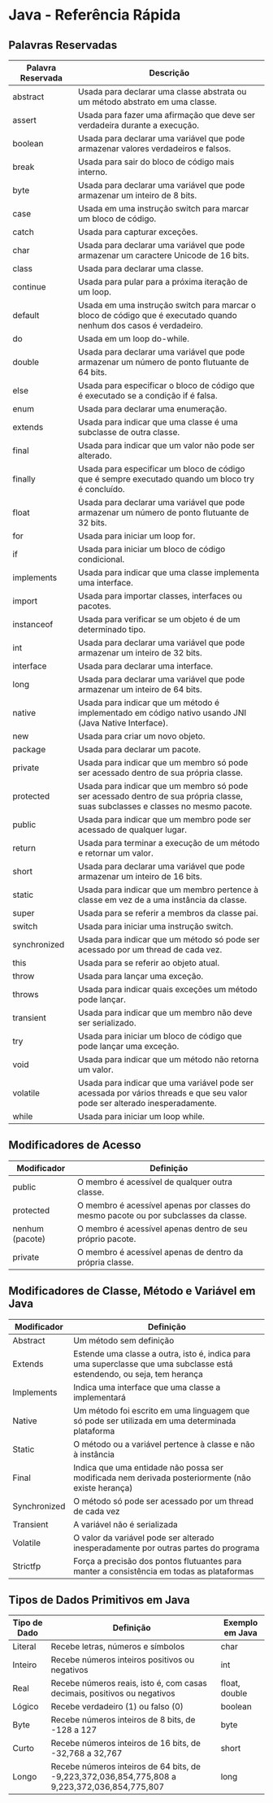 # Java - Referência Rápida

## Palavras Reservadas

| Palavra Reservada | Descrição |
| --- | --- |
| abstract | Usada para declarar uma classe abstrata ou um método abstrato em uma classe. |
| assert | Usada para fazer uma afirmação que deve ser verdadeira durante a execução. |
| boolean | Usada para declarar uma variável que pode armazenar valores verdadeiros e falsos. |
| break | Usada para sair do bloco de código mais interno. |
| byte | Usada para declarar uma variável que pode armazenar um inteiro de 8 bits. |
| case | Usada em uma instrução switch para marcar um bloco de código. |
| catch | Usada para capturar exceções. |
| char | Usada para declarar uma variável que pode armazenar um caractere Unicode de 16 bits. |
| class | Usada para declarar uma classe. |
| continue | Usada para pular para a próxima iteração de um loop. |
| default | Usada em uma instrução switch para marcar o bloco de código que é executado quando nenhum dos casos é verdadeiro. |
| do | Usada em um loop do-while. |
| double | Usada para declarar uma variável que pode armazenar um número de ponto flutuante de 64 bits. |
| else | Usada para especificar o bloco de código que é executado se a condição if é falsa. |
| enum | Usada para declarar uma enumeração. |
| extends | Usada para indicar que uma classe é uma subclasse de outra classe. |
| final | Usada para indicar que um valor não pode ser alterado. |
| finally | Usada para especificar um bloco de código que é sempre executado quando um bloco try é concluído. |
| float | Usada para declarar uma variável que pode armazenar um número de ponto flutuante de 32 bits. |
| for | Usada para iniciar um loop for. |
| if | Usada para iniciar um bloco de código condicional. |
| implements | Usada para indicar que uma classe implementa uma interface. |
| import | Usada para importar classes, interfaces ou pacotes. |
| instanceof | Usada para verificar se um objeto é de um determinado tipo. |
| int | Usada para declarar uma variável que pode armazenar um inteiro de 32 bits. |
| interface | Usada para declarar uma interface. |
| long | Usada para declarar uma variável que pode armazenar um inteiro de 64 bits. |
| native | Usada para indicar que um método é implementado em código nativo usando JNI (Java Native Interface). |
| new | Usada para criar um novo objeto. |
| package | Usada para declarar um pacote. |
| private | Usada para indicar que um membro só pode ser acessado dentro de sua própria classe. |
| protected | Usada para indicar que um membro só pode ser acessado dentro de sua própria classe, suas subclasses e classes no mesmo pacote. |
| public | Usada para indicar que um membro pode ser acessado de qualquer lugar. |
| return | Usada para terminar a execução de um método e retornar um valor. |
| short | Usada para declarar uma variável que pode armazenar um inteiro de 16 bits. |
| static | Usada para indicar que um membro pertence à classe em vez de a uma instância da classe. |
| super | Usada para se referir a membros da classe pai. |
| switch | Usada para iniciar uma instrução switch. |
| synchronized | Usada para indicar que um método só pode ser acessado por um thread de cada vez. |
| this | Usada para se referir ao objeto atual. |
| throw | Usada para lançar uma exceção. |
| throws | Usada para indicar quais exceções um método pode lançar. |
| transient | Usada para indicar que um membro não deve ser serializado. |
| try | Usada para iniciar um bloco de código que pode lançar uma exceção. |
| void | Usada para indicar que um método não retorna um valor. |
| volatile | Usada para indicar que uma variável pode ser acessada por vários threads e que seu valor pode ser alterado inesperadamente. |
| while | Usada para iniciar um loop while. |

## Modificadores de Acesso

| Modificador | Definição |
| --- | --- |
| public | O membro é acessível de qualquer outra classe. |
| protected | O membro é acessível apenas por classes do mesmo pacote ou por subclasses da classe. |
| nenhum (pacote) | O membro é acessível apenas dentro de seu próprio pacote. |
| private | O membro é acessível apenas de dentro da própria classe. |

## Modificadores de Classe, Método e Variável em Java

| Modificador | Definição |
| --- | --- |
| Abstract | Um método sem definição |
| Extends | Estende uma classe a outra, isto é, indica para uma superclasse que uma subclasse está estendendo, ou seja, tem herança |
| Implements | Indica uma interface que uma classe a implementará |
| Native | Um método foi escrito em uma linguagem que só pode ser utilizada em uma determinada plataforma |
| Static | O método ou a variável pertence à classe e não à instância |
| Final | Indica que uma entidade não possa ser modificada nem derivada posteriormente (não existe herança) |
| Synchronized | O método só pode ser acessado por um thread de cada vez |
| Transient | A variável não é serializada |
| Volatile | O valor da variável pode ser alterado inesperadamente por outras partes do programa |
| Strictfp | Força a precisão dos pontos flutuantes para manter a consistência em todas as plataformas |

## Tipos de Dados Primitivos em Java

| Tipo de Dado | Definição | Exemplo em Java |
| --- | --- | --- |
| Literal | Recebe letras, números e símbolos | char |
| Inteiro | Recebe números inteiros positivos ou negativos | int |
| Real | Recebe números reais, isto é, com casas decimais, positivos ou negativos | float, double |
| Lógico | Recebe verdadeiro (1) ou falso (0) | boolean |
| Byte | Recebe números inteiros de 8 bits, de -128 a 127 | byte |
| Curto | Recebe números inteiros de 16 bits, de -32,768 a 32,767 | short |
| Longo | Recebe números inteiros de 64 bits, de -9,223,372,036,854,775,808 a 9,223,372,036,854,775,807 | long |